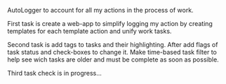 AutoLogger to account for all my actions in the process of work.

First task is create a web-app to simplify logging my action by creating templates for each template action and unify work tasks.

Second task is add tags to tasks and their highlighting. After add  flags of task status and check-boxes to change it. Make time-based task filter to help see wich tasks are older and must be complete as soon as possible.

Third task check is in progress...